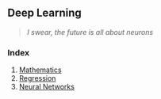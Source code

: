 ## Deep Learning

>_I swear, the future is all about neurons_

### Index

1. [Mathematics](Mathematics)
2. [Regression](Regression)
3. [Neural Networks](Neural-Networks)